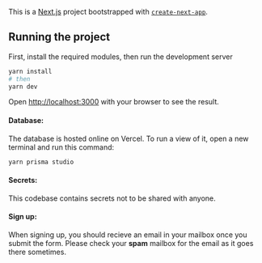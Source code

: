 This is a [Next.js](https://nextjs.org/) project bootstrapped with [`create-next-app`](https://github.com/vercel/next.js/tree/canary/packages/create-next-app).

## Running the project

First, install the required modules, then run the development server

```bash
yarn install
# then
yarn dev
```

Open [http://localhost:3000](http://localhost:3000) with your browser to see the result.

#### Database:

The database is hosted online on Vercel. To run a view of it, open a new terminal and run this command:

```bash
yarn prisma studio
```

#### Secrets:

This codebase contains secrets not to be shared with anyone.

#### Sign up:

When signing up, you should recieve an email in your mailbox once you submit the form. Please check your **spam** mailbox for the email as it goes there sometimes.
